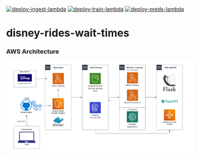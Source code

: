 [![deploy-ingest-lambda](https://github.com/mikethisyamondol/disney-rides-wait-times/actions/workflows/ingest_build.yml/badge.svg)](https://github.com/mikethisyamondol/disney-rides-wait-times/actions/workflows/ingest_build.yml)
[![deploy-train-lambda](https://github.com/mikethisyamondol/disney-rides-wait-times/actions/workflows/train_build.yml/badge.svg)](https://github.com/mikethisyamondol/disney-rides-wait-times/actions/workflows/train_build.yml)
[![deploy-preds-lambda](https://github.com/mikethisyamondol/disney-rides-wait-times/actions/workflows/preds_build.yml/badge.svg)](https://github.com/mikethisyamondol/disney-rides-wait-times/actions/workflows/preds_build.yml)
# disney-rides-wait-times

### AWS Architecture
![AWS_Architecture.PNG](images/AWS_Architecture.PNG)